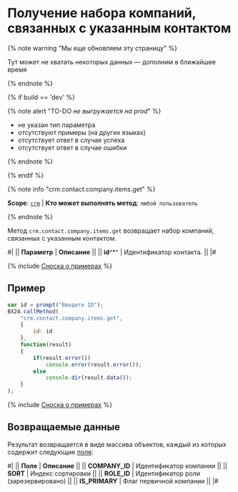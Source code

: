# Получение набора компаний, связанных с указанным контактом

{% note warning "Мы еще обновляем эту страницу" %}

Тут может не хватать некоторых данных — дополним в ближайшее время

{% endnote %}

{% if build == 'dev' %}

{% note alert "TO-DO _не выгружается на prod_" %}

- не указан тип параметра
- отсутствуют примеры (на других языках)
- отсутствует ответ в случае успеха
- отсутствует ответ в случае ошибки

{% endnote %}

{% endif %}

{% note info "crm.contact.company.items.get" %}

**Scope**: [`crm`](../../../scopes/permissions.md) | **Кто может выполнять метод**: `любой пользователь`

{% endnote %}

Метод `crm.contact.company.items.get` возвращает набор компаний, связанных с указанным контактом.

#|
|| **Параметр** | **Описание** ||
|| **id**^*^ | Идентификатор контакта. ||
|#

{% include [Сноска о примерах](../../../../_includes/examples.md) %}

## Пример

```js
var id = prompt("Введите ID");
BX24.callMethod(
    "crm.contact.company.items.get",
    {
        id: id
    },
    function(result)
    {
        if(result.error())
            console.error(result.error());
        else
            console.dir(result.data());
    }
);
```

{% include [Сноска о примерах](../../../../_includes/examples.md) %}

## Возвращаемые данные

Результат возвращается в виде массива объектов, каждый из которых содержит следующие [поля](./crm-contact-company-fields.md):

#|
|| **Поле** | **Описание** ||
|| **COMPANY_ID** | Идентификатор компании ||
|| **SORT** | Индекс сортировки ||
|| **ROLE_ID** | Идентификатор роли (зарезервировано) ||
|| **IS_PRIMARY** | Флаг первичной компании ||
|#